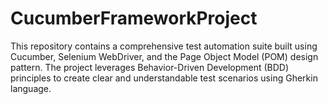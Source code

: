 # CucumberFrameworkProject
This repository contains a comprehensive test automation suite built using Cucumber, Selenium WebDriver, and the Page Object Model (POM) design pattern. The project leverages Behavior-Driven Development (BDD) principles to create clear and understandable test scenarios using Gherkin language.

